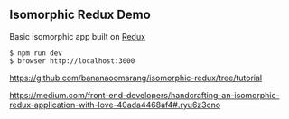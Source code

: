 ## Isomorphic Redux Demo

Basic isomorphic app built on [Redux](https://github.com/gaearon/redux)

```
$ npm run dev
$ browser http://localhost:3000
```

https://github.com/bananaoomarang/isomorphic-redux/tree/tutorial

https://medium.com/front-end-developers/handcrafting-an-isomorphic-redux-application-with-love-40ada4468af4#.ryu6z3cno
